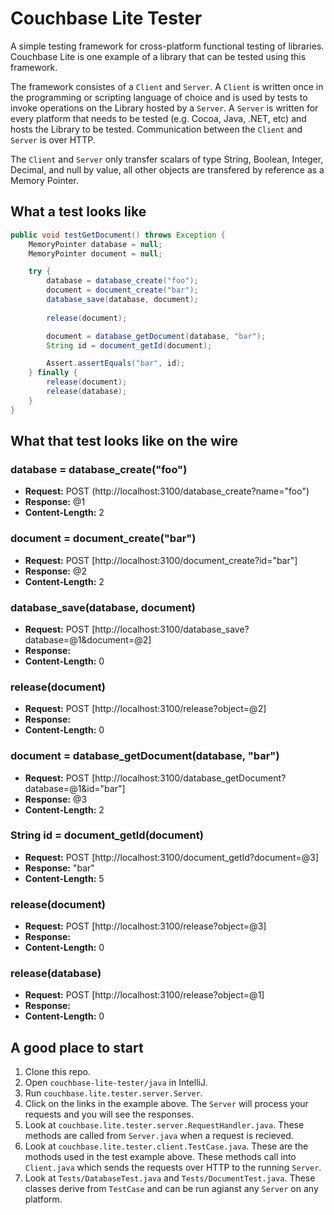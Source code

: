 # Couchbase Lite Tester

A simple testing framework for cross-platform functional testing of libraries. Couchbase Lite is one example of a library that can be tested using this framework.

The framework consistes of a `Client` and `Server`. A `Client` is written once in the programming or scripting language of choice and is used by tests to invoke operations on the Library hosted by a `Server`. A `Server` is written for every platform that needs to be tested (e.g. Cocoa, Java, .NET, etc) and hosts the Library to be tested. Communication between the `Client` and `Server` is over HTTP.

The `Client` and `Server` only transfer scalars of type String, Boolean, Integer, Decimal, and null by value, all other objects are transfered by reference as a Memory Pointer.

## What a test looks like

```java
public void testGetDocument() throws Exception {
    MemoryPointer database = null;
    MemoryPointer document = null;

    try {
        database = database_create("foo");
        document = document_create("bar");
        database_save(database, document);
            
        release(document);

        document = database_getDocument(database, "bar");
        String id = document_getId(document);

        Assert.assertEquals("bar", id);
    } finally {
        release(document);
        release(database);
    }
}
```

## What that test looks like on the wire

### database = database_create("foo")
* **Request:**  POST (http://localhost:3100/database_create?name="foo")
* **Response:** @1
* **Content-Length:** 2

### document = document_create("bar")
* **Request:**  POST [http://localhost:3100/document_create?id="bar"]
* **Response:** @2
* **Content-Length:** 2

### database_save(database, document)
* **Request:**  POST [http://localhost:3100/database_save?database=@1&document=@2]
* **Response:** 
* **Content-Length:** 0

### release(document)
* **Request:**  POST [http://localhost:3100/release?object=@2]
* **Response:** 
* **Content-Length:** 0

### document = database_getDocument(database, "bar")
* **Request:**  POST [http://localhost:3100/database_getDocument?database=@1&id="bar"]
* **Response:** @3
* **Content-Length:** 2

### String id = document_getId(document)
* **Request:**  POST [http://localhost:3100/document_getId?document=@3]
* **Response:** "bar"
* **Content-Length:** 5

### release(document)
* **Request:**  POST [http://localhost:3100/release?object=@3]
* **Response:** 
* **Content-Length:** 0

### release(database)
* **Request:**  POST [http://localhost:3100/release?object=@1]
* **Response:** 
* **Content-Length:** 0

## A good place to start
1. Clone this repo.
2. Open `couchbase-lite-tester/java` in IntelliJ.
3. Run `couchbase.lite.tester.server.Server`.
4. Click on the links in the example above. The `Server` will process your requests and you will see the responses.
5. Look at `couchbase.lite.tester.server.RequestHandler.java`. These methods are called from `Server.java` when a request is recieved.
6. Look at `couchbase.lite.tester.client.TestCase.java`. These are the mothods used in the test example above. These methods call into `Client.java` which sends the requests over HTTP to the running `Server`.
7. Look at `Tests/DatabaseTest.java` and `Tests/DocumentTest.java`. These classes derive from `TestCase` and can be run agianst any `Server` on any platform.
